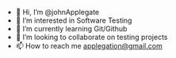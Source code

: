 - 👋 Hi, I’m @johnApplegate
- 👀 I’m interested in Software Testing
- 🌱 I’m currently learning Git/Github
- 💞️ I’m looking to collaborate on testing projects
- 📫 How to reach me applegation@gmail.com

<!---
johnApplegate/johnApplegate is a ✨ special ✨ repository because its `README.md` (this file) appears on your GitHub profile.
You can click the Preview link to take a look at your changes.
--->
